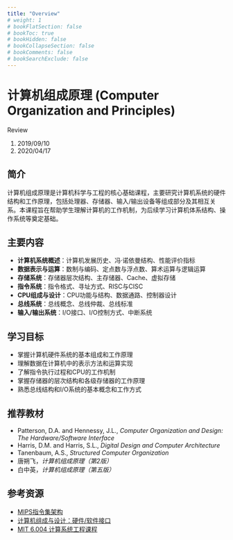 ```yaml
---
title: "Overview"
# weight: 1
# bookFlatSection: false
# bookToc: true
# bookHidden: false
# bookCollapseSection: false
# bookComments: false
# bookSearchExclude: false
---
```


# 计算机组成原理 (Computer Organization and Principles)

Review

1. 2019/09/10
2. 2020/04/17

## 简介

计算机组成原理是计算机科学与工程的核心基础课程，主要研究计算机系统的硬件结构和工作原理，包括处理器、存储器、输入/输出设备等组成部分及其相互关系。本课程旨在帮助学生理解计算机的工作机制，为后续学习计算机体系结构、操作系统等奠定基础。

## 主要内容

- **计算机系统概述**：计算机发展历史、冯·诺依曼结构、性能评价指标
- **数据表示与运算**：数制与编码、定点数与浮点数、算术运算与逻辑运算
- **存储系统**：存储器层次结构、主存储器、Cache、虚拟存储
- **指令系统**：指令格式、寻址方式、RISC与CISC
- **CPU组成与设计**：CPU功能与结构、数据通路、控制器设计
- **总线系统**：总线概念、总线仲裁、总线标准
- **输入/输出系统**：I/O接口、I/O控制方式、中断系统

## 学习目标

- 掌握计算机硬件系统的基本组成和工作原理
- 理解数据在计算机中的表示方法和运算实现
- 了解指令执行过程和CPU的工作机制
- 掌握存储器的层次结构和各级存储器的工作原理
- 熟悉总线结构和I/O系统的基本概念和工作方式

## 推荐教材

- Patterson, D.A. and Hennessy, J.L., *Computer Organization and Design: The Hardware/Software Interface*
- Harris, D.M. and Harris, S.L., *Digital Design and Computer Architecture*
- Tanenbaum, A.S., *Structured Computer Organization*
- 唐朔飞，*计算机组成原理（第2版）*
- 白中英，*计算机组成原理（第五版）*

## 参考资源

- [MIPS指令集架构](https://en.wikipedia.org/wiki/MIPS_architecture)
- [计算机组成与设计：硬件/软件接口](https://www.elsevier.com/books/computer-organization-and-design-risc-v-edition/patterson/978-0-12-812275-4)
- [MIT 6.004 计算系统工程课程](https://ocw.mit.edu/courses/6-004-computation-structures-spring-2017/)
